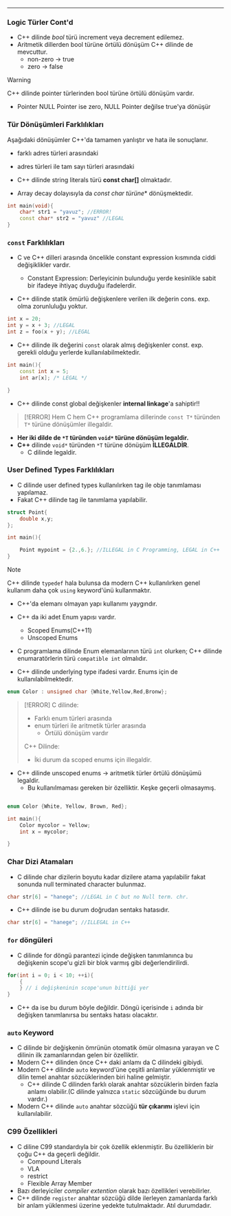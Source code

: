 
---

### Logic Türler Cont'd

- C++ dilinde *bool* türü increment veya decrement edilemez.
- Aritmetik dillerden bool türüne örtülü dönüşüm C++ dilinde de mevcuttur.
	- non-zero -> true
	- zero -> false
	
>[!WARNING]
>C++ dilinde pointer türlerinden bool türüne örtülü dönüşüm vardır.
>- Pointer NULL Pointer ise zero, NULL Pointer değilse true'ya dönüşür

### Tür Dönüşümleri Farklılıkları

Aşağıdaki dönüşümler C++'da tamamen yanlıştır ve hata ile sonuçlanır.
- farklı adres türleri arasındaki 
- adres türleri ile tam sayı türleri arasındaki 

- C++ dilinde string literals türü **const char[]** olmaktadır.
- Array decay dolayısıyla da **const char* türüne** dönüşmektedir.

```c++
int main(void){
	char* str1 = "yavuz"; //ERROR!
	const char* str2 = "yavuz" //LEGAL
}
```


### `const` Farklılıkları

- C ve C++ dilleri arasında öncelikle constant expression kısmında ciddi değişiklikler vardır.
	- Constant Expression: Derleyicinin bulunduğu yerde kesinlikle sabit bir ifadeye ihtiyaç duyduğu ifadelerdir.

- C++ dilinde statik ömürlü değişkenlere verilen ilk değerin cons. exp. olma zorunluluğu yoktur.
```c++
int x = 20; 
int y = x + 3; //LEGAL
int z = foo(x + y); //LEGAL
```

- C++ dilinde ilk değerini `const` olarak almış değişkenler const. exp. gerekli olduğu yerlerde kullanılabilmektedir.

```c++
int main(){
	const int x = 5;
	int ar[x]; /* LEGAL */

}
```

- C++ dilinde const global değişkenler **internal linkage**'a sahiptir!!

>[!ERROR]
>Hem C hem C++ programlama dillerinde `const T*` türünden `T*` türüne dönüşümler illegaldir.

- **Her iki dilde de `*T` türünden `void*` türüne dönüşüm legaldir.**
- **C++** dilinde `void*` türünden `*T` türüne dönüşüm **İLLEGALDİR**.
	- C dilinde legaldir.

### User Defined Types Farklılıkları

- C dilinde user defined types kullanılırken tag ile obje tanımlaması yapılamaz.
- Fakat C++ dilinde tag ile tanımlama yapılabilir.

```c
struct Point{
	double x,y;
};

int main(){

	Point mypoint = {2.,6.}; //ILLEGAL in C Programming, LEGAL in C++
}

```


>[!NOTE]
>C++ dilinde `typedef` hala bulunsa da modern C++ kullanılırken genel kullanım daha çok `using` keyword'ünü kullanmaktır.


- C++'da elemanı olmayan yapı kullanımı yaygındır.

- C++ da iki adet Enum yapısı vardır.
	- Scoped Enums(C++11)
	- Unscoped Enums
- C programlama dilinde Enum elemanlarının türü `int` olurken; C++ dilinde enumaratörlerin türü `compatible int` olmalıdır.
- C++ dilinde underlying type ifadesi vardır. Enums için de kullanılabilmektedir.
```C++
enum Color : unsigned char {White,Yellow,Red,Bronw};
```

>[!ERROR]
>C dilinde:
>- Farklı enum türleri arasında
>- enum türleri ile aritmetik türler arasında
>	- Örtülü dönüşüm vardır
>	
>C++ Dilinde:
>- İki durum da scoped enums için illegaldir.


- C++ dilinde unscoped enums -> aritmetik türler örtülü dönüşümü legaldir.
	- Bu kullanılmaması gereken bir özelliktir. Keşke geçerli olmasaymış.

```c++

enum Color {White, Yellow, Brown, Red}; 

int main(){
	Color mycolor = Yellow;
	int x = mycolor;

}

```


### Char Dizi Atamaları
- C dilinde char dizilerin boyutu kadar dizilere atama yapılabilir fakat sonunda null terminated character bulunmaz. 
```c
char str[6] = "hanege"; //LEGAL in C but no Null term. chr.
```


- C++ dilinde ise bu durum doğrudan sentaks hatasıdır.

```c++
char str[6] = "hanege"; //ILLEGAL in C++
```

### `for` döngüleri

- C dilinde for döngü parantezi içinde değişken tanımlanınca bu değişkenin scope'u gizli bir blok varmış gibi değerlendirilirdi. 
```c
for(int i = 0; i < 10; ++i){
	{
	} // i değişkeninin scope'unun bittiği yer
}

```

- C++ da ise bu durum böyle değildir. Döngü içerisinde `i` adında bir değişken tanımlanırsa bu sentaks hatası olacaktır.

### `auto` Keyword

- C dilinde bir değişkenin ömrünün otomatik ömür olmasına yarayan ve C dilinin ilk zamanlarından gelen bir özelliktir.
- Modern C++ dilinden önce C++ daki anlamı da C dilindeki gibiydi.
- Modern C++ dilinde `auto` keyword'üne çeşitli anlamlar yüklenmiştir ve dilin temel anahtar sözcüklerinden biri haline gelmiştir.
	- C++ dilinde C dilinden farklı olarak anahtar sözcüklerin birden fazla anlamı olabilir.(C dilinde yalnızca `static` sözcüğünde bu durum vardır.)
- Modern C++ dilinde `auto` anahtar sözcüğü **tür çıkarımı** işlevi için kullanılabilir.



### C99 Özellikleri
- C diline C99 standardıyla bir çok özellik eklenmiştir. Bu özelliklerin bir çoğu C++ da geçerli değildir.
	- Compound Literals
	- VLA
	-  restrict 
	- Flexible Array Member
- Bazı derleyiciler *compiler extention* olarak bazı özellikleri verebilirler.
- C++ dilinde `register` anahtar sözcüğü dilde ilerleyen zamanlarda farklı bir anlam yüklenmesi üzerine yedekte tutulmaktadır. Atıl durumdadır.


